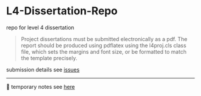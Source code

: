 # L4-Dissertation-Repo

repo for level 4 dissertation

> Project dissertations must be submitted electronically as a pdf. The report should be produced using pdflatex using the l4proj.cls class file, which sets the margins and font size, or be formatted to match the template precisely.

submission details see [issues](https://github.com/2359451d/L4-Dissertation-Repo/issues)

---

:pushpin: temporary notes see [here](https://docs.google.com/document/d/11fCyfKIpjDdbwIPtmG4gVL14b2D1BLM4bHNle451ImY/edit?usp=sharing)